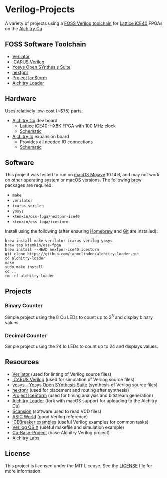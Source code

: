 # Verilog-Projects
A variety of projects using a [FOSS Verilog toolchain](https://symbiflow.github.io) for [Lattice iCE40](http://www.latticesemi.com/en/Products/FPGAandCPLD/iCE40) FPGAs on the [Alchitry Cu](https://cdn.alchitry.com/docs/Alchitry%20Cu%20Product%20Brief.pdf)

## FOSS Software Toolchain
* [Verilator](https://www.veripool.org/wiki/verilator)
* [ICARUS Verilog](http://iverilog.icarus.com)
* [Yosys Open SYnthesis Suite](http://www.clifford.at/yosys/)
* [nextpnr](http://www.clifford.at/papers/2018/nextpnr/slides.pdf)
* [Project IceStorm](http://www.clifford.at/icestorm/)
* [Alchitry Loader](https://alchitry.com/pages/alchitry-loader)

## Hardware
Uses relatively low-cost (~$75) parts:
* [Alchitry Cu](https://alchitry.com/products/alchitry-cu-fpga-development-board) dev board
    * [Lattice iCE40-HX8K FPGA](https://www.latticesemi.com/view_document?document_id=49312) with 100 MHz clock
    * [Schematic](https://cdn.shopify.com/s/files/1/2702/8766/files/alchitry_cu_sch.pdf)
* [Alchitry Io](https://alchitry.com/collections/all/products/alchitry-io) expansion board
    * Provides all needed IO connections
    * [Schematic](https://cdn.shopify.com/s/files/1/2702/8766/files/alchitry_io_sch.pdf)

## Software
This project was tested to run on [macOS Mojave](https://en.wikipedia.org/wiki/MacOS_Mojave) 10.14.6, and may not work on other operating system or macOS versions. The following [brew](https://brew.sh) packages are required:
* `make`
* `verilator`
* `icarus-verilog`
* `yosys`
* `ktemkin/oss-fpga/nextpnr-ice40`
* `ktemkin/oss-fpga/icestorm`

Install using the following (after ensuring [Homebrew](https://docs.brew.sh/Installation) and [Git](https://git-scm.com/book/en/v2/Getting-Started-Installing-Git) are installed):
```shell
brew install make verilator icarus-verilog yosys
brew tap ktemkin/oss-fpga
brew install --HEAD nextpnr-ice40 icestorm
git clone https://github.com/ianmclinden/alchitry-loader.git
cd alchitry-loader
make
sudo make install
cd ..
rm -rf alchitry-loader
```
## Projects
### Binary Counter
Simple project using the 8 Cu LEDs to count up to 2<sup>8</sup> and display binary values.

### Decimal Counter
Simple project using the 24 Io LEDs to count up to 24 and displays values.

## Resources
* [Verilator](https://github.com/verilator/verilator) (used for linting of Verilog source files)
* [ICARUS Verilog](https://github.com/steveicarus/iverilog) (used for simulation of Verilog source files)
* [yosys – Yosys Open SYnthesis Suite](https://github.com/YosysHQ/yosys) (synthesis of Verilog source files)
* [nextpnr](https://github.com/YosysHQ/nextpnr) (used for placement and routing after synthesis)
* [Project IceStorm](https://github.com/YosysHQ/icestorm) (used for timing analysis and bitstream generation)
* [Alchitry Loader](https://github.com/ianmclinden/alchitry-loader) (fork with macOS support for uploading to the Alchitry Cu)
* [Scansion](http://www.logicpoet.com/scansion/) (software used to read VCD files)
* [ASIC World](http://www.asic-world.com/verilog/index.html) (good Verilog reference)
* [iCEBreaker examples](https://github.com/icebreaker-fpga/icebreaker-examples) (useful Verilog examples for common tasks)
* [Verilog OS X](https://github.com/kehribar/verilog-osx) (useful makefile and simulation example)
* [Cu-Base-Project](https://github.com/alchitry/Cu-Base-Project) (base Alchitry Verilog project)
* [Alchitry Labs](https://github.com/alchitry/Alchitry-Labs)

## License
This project is licensed under the MIT License. See the [LICENSE](LICENSE) file for more information.
